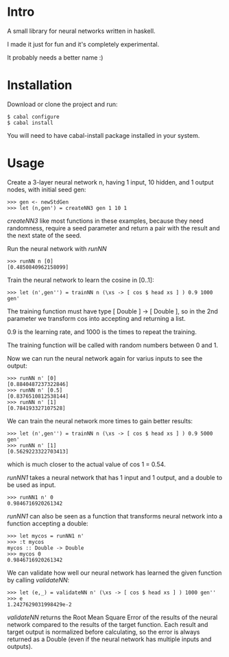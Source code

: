 Intro
=====

A small library for neural networks written in haskell.

I made it just for fun and it's completely experimental.

It probably needs a better name :)

Installation
============

Download or clone the project and run:

    $ cabal configure
    $ cabal install

You will need to have cabal-install package installed in your system.

Usage
=====

Create a 3-layer neural network n, having 1 input, 10 hidden, and 1 output nodes, with initial seed gen:

    >>> gen <- newStdGen
    >>> let (n,gen') = createNN3 gen 1 10 1

*createNN3* like most functions in these examples, because they need randomness, require a seed parameter and return a pair with the result and the next state of the seed.

Run the neural network with *runNN*

    >>> runNN n [0]
    [0.4850840962158099]

Train the neural network to learn the cosine in [0..1]:

    >>> let (n',gen'') = trainNN n (\xs -> [ cos $ head xs ] ) 0.9 1000 gen'

The training function must have type [ Double ] -> [ Double ],
so in the 2nd parameter we transform cos into accepting and returning a list.

0.9 is the learning rate, and 1000 is the times to repeat the training. 

The training function will be called with random numbers between 0 and 1.

Now we can run the neural network again for varius inputs to see the output:

    >>> runNN n' [0]
    [0.8840487237322846]
    >>> runNN n' [0.5]
    [0.8376510812538144]
    >>> runNN n' [1]
    [0.784193327107528]

We can train the neural network more times to gain better results:

    >>> let (n',gen'') = trainNN n (\xs -> [ cos $ head xs ] ) 0.9 5000 gen'
    >>> runNN n' [1]
    [0.5629223322703413]

which is much closer to the actual value of cos 1 = 0.54.

*runNN1* takes a neural network that has 1 input and 1 output, and a double to be used as input.

    >>> runNN1 n' 0
    0.9846716920261342

*runNN1* can also be seen as a function that transforms neural network into a function accepting a double:

    >>> let mycos = runNN1 n'
    >>> :t mycos
    mycos :: Double -> Double
    >>> mycos 0
    0.9846716920261342

We can validate how well our neural network has learned the given function by calling *validateNN*:

    >>> let (e,_) = validateNN n' (\xs -> [ cos $ head xs ] ) 1000 gen''
    >>> e
    1.2427629031998429e-2
    
*validateNN* returns the Root Mean Square Error of the results of the neural network compared to the results of the target function. Each result and target output is normalized before calculating, so the error is always returned as a Double (even if the neural network has multiple inputs and outputs).
